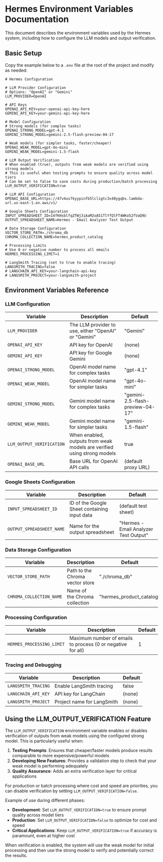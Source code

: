 # Hermes Environment Variables Documentation

This document describes the environment variables used by the Hermes system, including how to configure the LLM models and output verification.

## Basic Setup

Copy the example below to a `.env` file at the root of the project and modify as needed:

```
# Hermes Configuration 

# LLM Provider Configuration
# Options: "OpenAI" or "Gemini"
LLM_PROVIDER=OpenAI

# API Keys
OPENAI_API_KEY=your-openai-api-key-here
GEMINI_API_KEY=your-gemini-api-key-here

# Model Configuration
# Strong models (for complex tasks)
OPENAI_STRONG_MODEL=gpt-4.1
GEMINI_STRONG_MODEL=gemini-2.5-flash-preview-04-17

# Weak models (for simpler tasks, faster/cheaper)
OPENAI_WEAK_MODEL=gpt-4o-mini
GEMINI_WEAK_MODEL=gemini-1.5-flash

# LLM Output Verification
# When enabled (true), outputs from weak models are verified using strong models
# This is useful when testing prompts to ensure quality across model tiers
# Can be set to false to save costs during production/batch processing
LLM_OUTPUT_VERIFICATION=true

# LLM API Configuration
OPENAI_BASE_URL=https://47v4us7kyypinfb5lcligtc3x40ygqbs.lambda-url.us-east-1.on.aws/v1/

# Google Sheets Configuration
INPUT_SPREADSHEET_ID=14fKHsblfqZfWj3iAaM2oA51TlYfQlFT4WKo52fVaQ9U
OUTPUT_SPREADSHEET_NAME=Hermes - Email Analyzer Test Output

# Data Storage Configuration
VECTOR_STORE_PATH=./chroma_db
CHROMA_COLLECTION_NAME=hermes_product_catalog

# Processing Limits
# Use 0 or negative number to process all emails
HERMES_PROCESSING_LIMIT=1

# LangSmith Tracing (set to true to enable tracing)
LANGSMITH_TRACING=false
# LANGCHAIN_API_KEY=your-langchain-api-key
# LANGSMITH_PROJECT=your-langsmith-project
```

## Environment Variables Reference

### LLM Configuration

| Variable | Description | Default |
|----------|-------------|---------|
| `LLM_PROVIDER` | The LLM provider to use, either "OpenAI" or "Gemini" | "Gemini" |
| `OPENAI_API_KEY` | API key for OpenAI | (none) |
| `GEMINI_API_KEY` | API key for Google Gemini | (none) |
| `OPENAI_STRONG_MODEL` | OpenAI model name for complex tasks | "gpt-4.1" |
| `OPENAI_WEAK_MODEL` | OpenAI model name for simpler tasks | "gpt-4o-mini" |
| `GEMINI_STRONG_MODEL` | Gemini model name for complex tasks | "gemini-2.5-flash-preview-04-17" |
| `GEMINI_WEAK_MODEL` | Gemini model name for simpler tasks | "gemini-1.5-flash" |
| `LLM_OUTPUT_VERIFICATION` | When enabled, outputs from weak models are verified using strong models | true |
| `OPENAI_BASE_URL` | Base URL for OpenAI API calls | (default proxy URL) |

### Google Sheets Configuration

| Variable | Description | Default |
|----------|-------------|---------|
| `INPUT_SPREADSHEET_ID` | ID of the Google Sheet containing input data | (default test sheet) |
| `OUTPUT_SPREADSHEET_NAME` | Name for the output spreadsheet | "Hermes - Email Analyzer Test Output" |

### Data Storage Configuration

| Variable | Description | Default |
|----------|-------------|---------|
| `VECTOR_STORE_PATH` | Path to the Chroma vector store | "./chroma_db" |
| `CHROMA_COLLECTION_NAME` | Name of the Chroma collection | "hermes_product_catalog" |

### Processing Configuration

| Variable | Description | Default |
|----------|-------------|---------|
| `HERMES_PROCESSING_LIMIT` | Maximum number of emails to process (0 or negative for all) | 1 |

### Tracing and Debugging

| Variable | Description | Default |
|----------|-------------|---------|
| `LANGSMITH_TRACING` | Enable LangSmith tracing | false |
| `LANGCHAIN_API_KEY` | API key for LangChain | (none) |
| `LANGSMITH_PROJECT` | Project name for LangSmith | (none) |

## Using the LLM_OUTPUT_VERIFICATION Feature

The `LLM_OUTPUT_VERIFICATION` environment variable enables or disables verification of outputs from weak models using the configured strong model. This is particularly useful when:

1. **Testing Prompts**: Ensures that cheaper/faster models produce results comparable to more expensive/powerful models
2. **Developing New Features**: Provides a validation step to check that your weak model is performing adequately
3. **Quality Assurance**: Adds an extra verification layer for critical applications

For production or batch processing where cost and speed are priorities, you can disable verification by setting `LLM_OUTPUT_VERIFICATION=false`.

Example of use during different phases:

- **Development**: Set `LLM_OUTPUT_VERIFICATION=true` to ensure prompt quality across model tiers
- **Production**: Set `LLM_OUTPUT_VERIFICATION=false` to optimize for cost and speed
- **Critical Applications**: Keep `LLM_OUTPUT_VERIFICATION=true` if accuracy is paramount, even at higher cost

When verification is enabled, the system will use the weak model for initial processing and then use the strong model to verify and potentially correct the results. 
